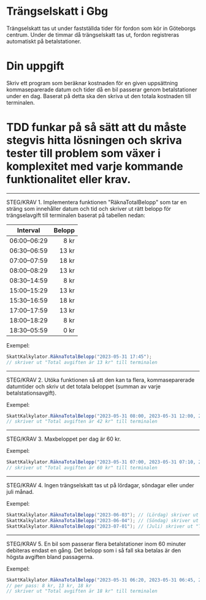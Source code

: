 # Trängselskatt i Gbg

Trängselskatt tas ut under fastställda tider för fordon som kör in
Göteborgs centrum. Under de timmar då trängselskatt tas ut,
fordon registreras automatiskt på betalstationer.

# Din uppgift

Skriv ett program som beräknar kostnaden för en given uppsättning kommaseparerade
datum och tider då en bil passerar genom betalstationer under en dag.
Baserat på detta ska den skriva ut den totala kostnaden till terminalen.

# TDD funkar på så sätt att du måste stegvis hitta lösningen och skriva tester till problem som växer i komplexitet med varje kommande funktionalitet eller krav.

------------------------------------------------------------------------------------------------

STEG/KRAV 1. Implementera funktionen "RäknaTotalBelopp" som tar en sträng som innehåller datum 
och tid och skriver ut rätt belopp för trängselavgift till terminalen baserat på tabellen nedan:

   |   Interval  | Belopp |
   |    :---:    |   ---: |
   | 06:00–06:29 |   8 kr |
   | 06:30–06:59 |  13 kr |
   | 07:00–07:59 |  18 kr |
   | 08:00–08:29 |  13 kr |
   | 08:30–14:59 |   8 kr |
   | 15:00–15:29 |  13 kr |
   | 15:30–16:59 |  18 kr |
   | 17:00–17:59 |  13 kr |
   | 18:00–18:29 |   8 kr |
   | 18:30–05:59 |   0 kr |

   Exempel:   
   ```csharp
   SkattKalkylator.RäknaTotalBelopp("2023-05-31 17:45");
   // skriver ut "Total avgiften är 13 kr" till terminalen
   ```
------------------------------------------------------------------------------------------------

STEG/KRAV 2. Utöka funktionen så att den kan ta flera, kommaseparerade datumtider
och skriv ut det totala beloppet (summan av varje betalstationsavgift).

   Exempel:   
   ```csharp
   SkattKalkylator.RäknaTotalBelopp("2023-05-31 08:00, 2023-05-31 12:00, 2023-05-31 12:45, 2023-05-31 17:45");
   // skriver ut "Total avgiften är 42 kr" till terminalen
   ```
------------------------------------------------------------------------------------------------

STEG/KRAV 3. Maxbeloppet per dag är 60 kr.

   Exempel:   
   ```csharp
   SkattKalkylator.RäknaTotalBelopp("2023-05-31 07:00, 2023-05-31 07:10, 2023-05-31 07:20, 2023-05-31 07:30");
   // skriver ut "Total avgiften är 60 kr" till terminalen
   ```
------------------------------------------------------------------------------------------------
   
STEG/KRAV 4. Ingen trängselskatt tas ut på lördagar, söndagar eller under juli månad.

   Exempel:   
   ```csharp
   SkattKalkylator.RäknaTotalBelopp("2023-06-03"); // (Lördag) skriver ut "Total avgiften är 0 kr" till terminalen
   SkattKalkylator.RäknaTotalBelopp("2023-06-04"); // (Söndag) skriver ut "Total avgiften är 0 kr" till terminalen
   SkattKalkylator.RäknaTotalBelopp("2023-07-01"); // (Juli) skriver ut "Total avgiften är 0 kr" till terminalen
   ```
------------------------------------------------------------------------------------------------
   
STEG/KRAV 5. En bil som passerar flera betalstationer inom 60 minuter debiteras endast en gång.
Det belopp som i så fall ska betalas är den högsta avgiften bland passagerna.

   Exempel:   
   ```csharp
   SkattKalkylator.RäknaTotalBelopp("2023-05-31 06:20, 2023-05-31 06:45, 2023-05-31 07:10");
   // per pass: 8 kr, 13 kr, 18 kr
   // skriver ut "Total avgiften är 18 kr" till terminalen
   ```
